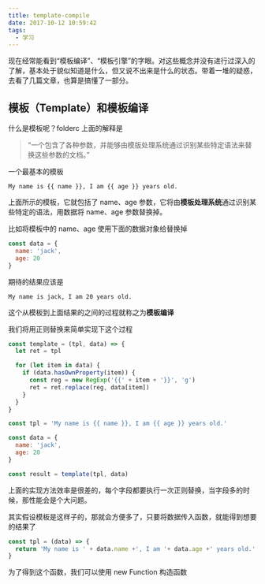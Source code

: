 ```yaml
---
title: template-compile
date: 2017-10-12 10:59:42
tags: 
  - 学习
---
```

现在经常能看到“模板编译”、“模板引擎”的字眼。对这些概念并没有进行过深入的了解，基本处于貌似知道是什么，但又说不出来是什么的状态。带着一堆的疑惑，去看了几篇文章，也算是搞懂了一部分。

## 模板（Template）和模板编译
什么是模板呢？folderc 上面的解释是
> “一个包含了各种参数，并能够由模版处理系统通过识别某些特定语法来替换这些参数的文档。”

一个最基本的模板
```
My name is {{ name }}, I am {{ age }} years old.
```

上面所示的模板，它就包括了 name、age 参数，它将由**模板处理系统**通过识别某些特定的语法，用数据将 name、age 参数替换掉。

比如将模板中的 name、age 使用下面的数据对象给替换掉
```javascript
const data = {
  name: 'jack',
  age: 20
}
```

期待的结果应该是
```
My name is jack, I am 20 years old.
```

这个从模板到上面结果的之间的过程就称之为**模板编译**

我们将用正则替换来简单实现下这个过程
```javascript
const template = (tpl, data) => {
  let ret = tpl

  for (let item in data) {
    if (data.hasOwnProperty(item)) {
      const reg = new RegExp('{{' + item + '}}', 'g')
      ret = ret.replace(reg, data[item])
    }
  }
}

const tpl = 'My name is {{ name }}, I am {{ age }} years old.'

const data = {
  name: 'jack',
  age: 20
}

const result = template(tpl, data)
```

上面的实现方法效率是很差的，每个字段都要执行一次正则替换，当字段多的时候，那性能会是个大问题。

其实假设模板是这样子的，那就会方便多了，只要将数据传入函数，就能得到想要的结果了
```javascript
const tpl = (data) => {
  return 'My name is ' + data.name +', I am '+ data.age +' years old.'
}
```
为了得到这个函数，我们可以使用 new Function 构造函数
```javascript

```
